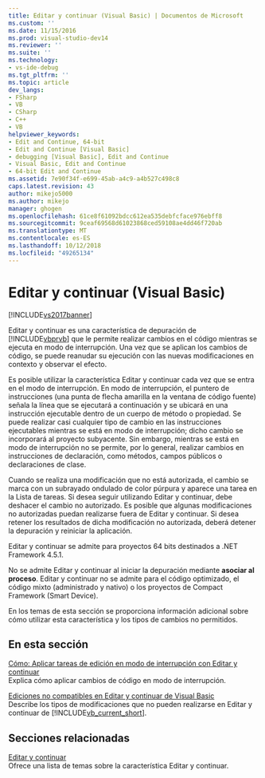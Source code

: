 ```yaml
---
title: Editar y continuar (Visual Basic) | Documentos de Microsoft
ms.custom: ''
ms.date: 11/15/2016
ms.prod: visual-studio-dev14
ms.reviewer: ''
ms.suite: ''
ms.technology:
- vs-ide-debug
ms.tgt_pltfrm: ''
ms.topic: article
dev_langs:
- FSharp
- VB
- CSharp
- C++
- VB
helpviewer_keywords:
- Edit and Continue, 64-bit
- Edit and Continue [Visual Basic]
- debugging [Visual Basic], Edit and Continue
- Visual Basic, Edit and Continue
- 64-bit Edit and Continue
ms.assetid: 7e90f34f-e699-45ab-a4c9-a4b527c498c8
caps.latest.revision: 43
author: mikejo5000
ms.author: mikejo
manager: ghogen
ms.openlocfilehash: 61ce8f61092bdcc612ea535debfcface976ebff8
ms.sourcegitcommit: 9ceaf69568d61023868ced59108ae4dd46f720ab
ms.translationtype: MT
ms.contentlocale: es-ES
ms.lasthandoff: 10/12/2018
ms.locfileid: "49265134"
---
```

# <a name="edit-and-continue-visual-basic"></a>Editar y continuar (Visual Basic)
[!INCLUDE[vs2017banner](../includes/vs2017banner.md)]

Editar y continuar es una característica de depuración de [!INCLUDE[vbprvb](../includes/vbprvb-md.md)] que le permite realizar cambios en el código mientras se ejecuta en modo de interrupción. Una vez que se aplican los cambios de código, se puede reanudar su ejecución con las nuevas modificaciones en contexto y observar el efecto.  
  
 Es posible utilizar la característica Editar y continuar cada vez que se entra en el modo de interrupción. En modo de interrupción, el puntero de instrucciones (una punta de flecha amarilla en la ventana de código fuente) señala la línea que se ejecutará a continuación y se ubicará en una instrucción ejecutable dentro de un cuerpo de método o propiedad. Se puede realizar casi cualquier tipo de cambio en las instrucciones ejecutables mientras se está en modo de interrupción; dicho cambio se incorporará al proyecto subyacente. Sin embargo, mientras se está en modo de interrupción no se permite, por lo general, realizar cambios en instrucciones de declaración, como métodos, campos públicos o declaraciones de clase.  
  
 Cuando se realiza una modificación que no está autorizada, el cambio se marca con un subrayado ondulado de color púrpura y aparece una tarea en la Lista de tareas. Si desea seguir utilizando Editar y continuar, debe deshacer el cambio no autorizado. Es posible que algunas modificaciones no autorizadas puedan realizarse fuera de Editar y continuar. Si desea retener los resultados de dicha modificación no autorizada, deberá detener la depuración y reiniciar la aplicación.  
  
 Editar y continuar se admite para proyectos 64 bits destinados a .NET Framework 4.5.1.  
  
 No se admite Editar y continuar al iniciar la depuración mediante **asociar al proceso**. Editar y continuar no se admite para el código optimizado, el código mixto (administrado y nativo) o los proyectos de Compact Framework (Smart Device).  
  
 En los temas de esta sección se proporciona información adicional sobre cómo utilizar esta característica y los tipos de cambios no permitidos.  
  
## <a name="in-this-section"></a>En esta sección  
 [Cómo: Aplicar tareas de edición en modo de interrupción con Editar y continuar](../debugger/how-to-apply-edits-in-break-mode-with-edit-and-continue.md)  
 Explica cómo aplicar cambios de código en modo de interrupción.  
  
 [Ediciones no compatibles en Editar y continuar de Visual Basic](../debugger/unsupported-edits-in-visual-basic-edit-and-continue.md)  
 Describe los tipos de modificaciones que no pueden realizarse en Editar y continuar de [!INCLUDE[vb_current_short](../includes/vb-current-short-md.md)].  
  
## <a name="related-sections"></a>Secciones relacionadas  
 [Editar y continuar](../debugger/edit-and-continue.md)  
 Ofrece una lista de temas sobre la característica Editar y continuar.



